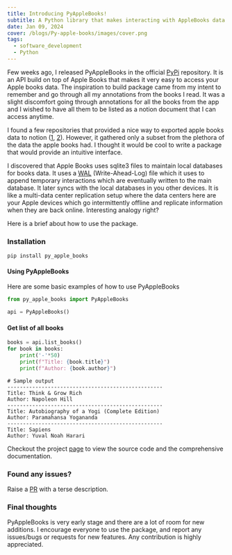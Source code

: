 ```yaml
---
title: Introducing PyAppleBooks!
subtitle: A Python library that makes interacting with AppleBooks data easy.
date: Jan 09, 2024
cover: /blogs/Py-apple-books/images/cover.png
tags:
  - software_development
  - Python
---
```


Few weeks ago, I released PyAppleBooks in the official [PyPi](https://pypi.org/project/py-apple-books/) repository. It is an API build on top of Apple Books that makes it very easy to access your Apple books data. The inspiration to build package came from my intent to remember and go through all my annotations from the books I read. It was a slight discomfort going through annotations for all the books from the app and I wished to have all them to be listed as a notion document that I can access anytime.

I found a few repositories that provided a nice way to exported apple books data to notion ([1](https://github.com/subhamX/notion-easy-export), [2](https://github.com/matttrent/ibooks-highlights)). However, it gathered only a subset from the plethora of the data the apple books had. I thought it would be cool to write a package that would provide an intuitive interface.

I discovered that Apple Books uses sqlite3 files to maintain local databases for books data. It uses a [WAL](https://en.wikipedia.org/wiki/Write-ahead_logging) (Write-Ahead-Log) file which it uses to append temporary interactions which are eventually written to the main database. It later syncs with the local databases in you other devices. It is like a multi-data center replication setup where the data centers here are your Apple devices which go intermittently offline and replicate information when they are back online. Interesting analogy right?

Here is a brief about how to use the package.

### Installation

`pip install py_apple_books`

#### Using PyAppleBooks

Here are some basic examples of how to use PyAppleBooks

```python
from py_apple_books import PyAppleBooks

api = PyAppleBooks()
```

#### Get list of all books

```python
books = api.list_books()
for book in books:
    print('-'*50)
    print(f"Title: {book.title}")
    print(f"Author: {book.author}")
```

```
# Sample output
--------------------------------------------------
Title: Think & Grow Rich
Author: Napoleon Hill
--------------------------------------------------
Title: Autobiography of a Yogi (Complete Edition)
Author: Paramahansa Yogananda
--------------------------------------------------
Title: Sapiens
Author: Yuval Noah Harari
```

Checkout the project [page](https://github.com/vgnshiyer/py-apple-books) to view the source code and the comprehensive documentation.

### Found any issues?

Raise a [PR](https://github.com/vgnshiyer/py-apple-books/issues) with a terse description.

### Final thoughts

PyAppleBooks is very early stage and there are a lot of room for new additions. I encourage everyone to use the package, and report any issues/bugs or requests for new features. Any contribution is highly appreciated.